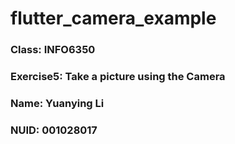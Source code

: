 # flutter_camera_example



### Class: INFO6350
### Exercise5: Take a picture using the Camera
### Name: Yuanying Li
### NUID: 001028017
